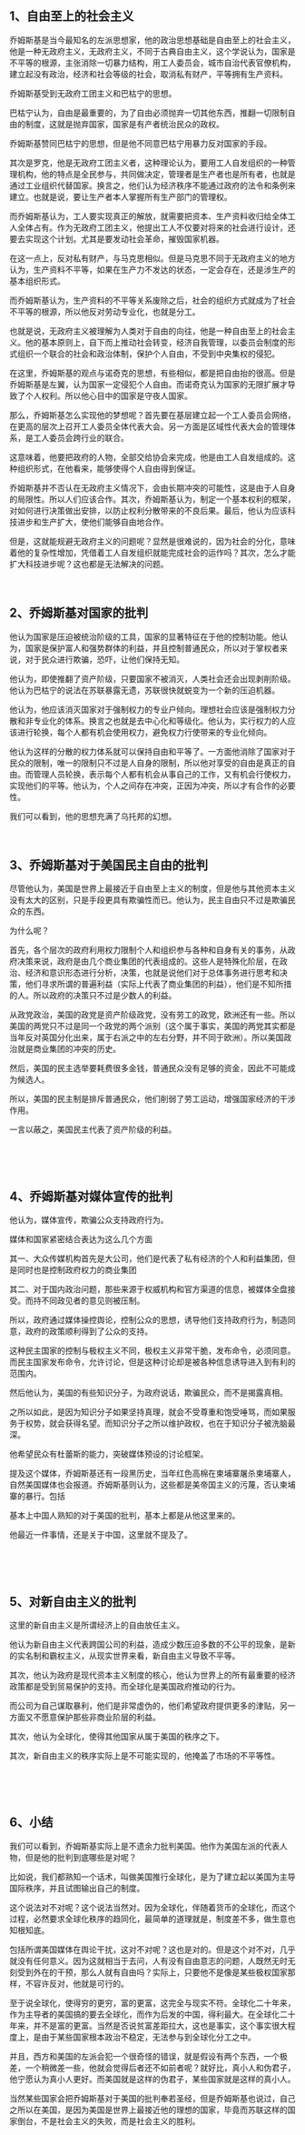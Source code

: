 <h2>1、自由至上的社会主义</h2><p>乔姆斯基是当今最知名的左派思想家，他的政治思想基础是自由至上的社会主义，他是一种无政府主义，无政府主义，不同于古典自由主义，这个学说认为，国家是不平等的根源，主张消除一切暴力结构，用工人委员会，城市自治代表官僚机构，建立起没有政治，经济和社会等级的社会，取消私有财产，平等拥有生产资料。</p><p>乔姆斯基受到无政府工团主义和巴枯宁的思想。</p><p>巴枯宁认为，自由是最重要的，为了自由必须抛弃一切其他东西，推翻一切限制自由的制度，这就是抛弃国家，国家是有产者统治民众的政权。</p><p>乔姆斯基赞同巴枯宁的思想，但是他不同意巴枯宁用暴力反对国家的手段。</p><p>其次是罗克，他是无政府工团主义者，这种理论认为，要用工人自发组织的一种管理机构，他的特点是全民参与，共同做决定，管理者是生产者也是所有者，也就是通过工业组织代替国家。换言之，他们认为经济秩序不能通过政府的法令和条例来建立。也就是说，要让生产者本人掌握所有生产部门的管理权。</p><p>而乔姆斯基认为，工人要实现真正的解放，就需要把资本、生产资料收归给全体工人全体占有。作为无政府工团主义，他提出工人不仅要对将来的社会进行设计，还要去实现这个计划。尤其是要发动社会革命，摧毁国家机器。</p><p>在这一点上，反对私有财产，与马克思相似。但是马克思不同于无政府主义的地方认为，生产资料不平等，如果在生产力不发达的状态，一定会存在，还是涉生产的基本组织形式。</p><p>而乔姆斯基认为，生产资料的不平等关系废除之后，社会的组织方式就成为了社会不平等的根源，所以他反对劳动专业化，也就是分工。</p><p>也就是说，无政府主义被理解为人类对于自由的向往，他是一种自由至上的社会主义。他的基本原则上，自下而上推动社会转变，经济自我管理，以委员会制度的形式组织一个联合的社会和政治体制，保护个人自由，不受到中央集权的侵犯。</p><p>在这里，乔姆斯基的观点与诺奇克的思想，有些相似，都是把自由抬的很高。但是乔姆斯基是左翼，认为国家一定侵犯个人自由。而诺奇克认为国家的无限扩展才导致了个人权利。所以他心目中的国家是守夜人国家。</p><p>那么，乔姆斯基怎么实现他的梦想呢？首先要在基层建立起一个工人委员会网络，在更高的层次上召开工人委员全体代表大会。另一方面是区域性代表大会的管理体系，是工人委员会跨行业的联合。</p><p>这意味着，他要把政府的人物，全部交给协会来完成，他是由工人自发组成的。这种组织形式，在他看来，能够使得个人自由得到保证。</p><p>乔姆斯基并不否认在无政府主义情况下，会由长期冲突的可能性，这是由于人自身的局限性。所以人们应该合作。其次，乔姆斯基认为，制定一个基本权利的框架，对如何进行决策做出安排，以防止权利分散带来的不良后果。最后，他认为应该科技进步和生产扩大，使他们能够自由地合作。</p><p>但是，这就能规避无政府主义的问题呢？显然是很难说的，因为社会的分化，意味着他的复杂性增加，凭借着工人自发组织就能完成社会的运作吗？其次，怎么才能扩大科技进步呢？这也都是无法解决的问题。</p><p><br></p><h2>2、乔姆斯基对国家的批判</h2><p>他认为国家是压迫被统治阶级的工具，国家的显著特征在于他的控制功能。他认为，国家是保护富人和强势群体的利益，并且控制普通民众，所以对于掌权者来说，对于民众进行欺骗，恐吓，让他们保持无知。</p><p>他认为，即使推翻了资产阶级，只要国家不被消灭，人类社会还会出现剥削阶级。他认为巴枯宁的说法在苏联暴露无遗，苏联很快就蜕变为一个新的压迫机器。</p><p>他认为，他应该消灭国家对于强制权力的专业户倾向。理想社会应该是强制权力分散和非专业化的体系。换言之也就是去中心化和等级化。他认为，实行权力的人应该进行轮换，每个人都有机会使用权力，避免权力行使带来的专业化倾向。</p><p>他认为这样的分散的权力体系就可以保持自由和平等了。一方面他消除了国家对于民众的限制，唯一的限制只不过是人自身的限制，所以他对享受的自由是真正的自由。而管理人员轮换，表示每个人都有机会从事自己的工作，又有机会行使权力，实现他们的平等。他认为，个人之间存在冲突，正因为冲突，所以才有合作的必要性。</p><p>我们可以看到，他的思想充满了乌托邦的幻想。</p><p><br></p><h2>3、乔姆斯基对于美国民主自由的批判</h2><p>尽管他认为，美国是世界上最接近于自由至上主义的制度，但是他与其他资本主义没有太大的区别，只是手段更具有欺骗性而已。他认为，民主自由只不过是欺骗民众的东西。</p><p>为什么呢？</p><p>首先，各个层次的政府利用权力限制个人和组织参与各种和自身有关的事务，从政府决策来说，政府是由几个商业集团的代表组成的。这些人是特殊化阶层，在政治、经济和意识形态进行分析，决策，也就是说他们对于总体事务进行思考和决策，他们寻求所谓的普遍利益（实际上代表了商业集团的利益），他们是不知所措的人。所以政府的决策只不过是少数人的利益。</p><p>从政党政治，美国的政党是资产阶级政党，没有劳工的政党，欧洲还有一些。所以美国的两党只不过是同一个政党的两个派别（这个属于事实，美国的两党其实都是当年反对英国分化出来，属于右派之中的左右分野，并不同于欧洲）。所以美国政治就是商业集团的冲突的历史。</p><p>然后，美国的民主选举要耗费很多金钱，普通民众没有足够的资金，因此不可能成为候选人。</p><p>所以，美国的民主制是排斥普通民众，他们削弱了劳工运动，增强国家经济的干涉作用。</p><p>一言以蔽之，美国民主代表了资产阶级的利益。</p><p><br></p><p><br></p><h2>4、乔姆斯基对媒体宣传的批判</h2><p>他认为，媒体宣传，欺骗公众支持政府行为。</p><p>媒体和国家紧密结合表达为这么几个方面</p><p>其一、大众传媒机构首先是大公司，他们是代表了私有经济的个人和利益集团，但是同时也是控制政府权力的商业集团</p><p>其二、对于国内政治问题，那些来源于权威机构和官方渠道的信息，被媒体全盘接受。而持不同政见者的意见则被压制。</p><p>所以，政府通过媒体操控舆论，控制公众的思想，诱导他们支持政府行为，制造同意，政府的政策顺利得到了公众的支持。</p><p>这种民主国家的控制与极权主义不同，极权主义非常干脆，发布命令，必须同意。而民主国家发布命令，允许讨论，但是这种讨论却是被各种信息诱导进入到有利的范围内。</p><p>然后他认为，美国的有些知识分子，为政府说话，欺骗民众，而不是揭露真相。</p><p>之所以如此，是因为知识分子如果坚持真理，就会不受尊重和饱受唾骂，而如果服务于权势，就会获得名望。而知识分子之所以维护政权，也在于知识分子被洗脑最深。</p><p>他希望民众有杜蕾斯的能力，突破媒体预设的讨论框架。</p><p>提及这个媒体，乔姆斯基还有一段黑历史，当年红色高棉在柬埔寨屠杀柬埔寨人，自然美国媒体也会报道。乔姆斯基则认为，这些都是美帝国主义的污蔑，否认柬埔寨的暴行。包括</p><p>基本上中国人熟知的对于美国的批判，基本上都是从他这里来的。</p><p>他最近一件事情，还是关于中国，这里就不提及了。</p><p><br></p><p><br></p><h2>5、对新自由主义的批判</h2><p>这里的新自由主义是所谓经济上的自由放任主义。</p><p>他认为新自由主义代表跨国公司的利益，造成少数压迫多数的不公平的现象，是新的实名制和霸权主义，从现实世界来看，新自由主义导致不平等。</p><p>其次，他认为政府是现代资本主义制度的核心，他认为世界上的所有最重要的经济政策都是受到贸易保护的支持。而全球化是美国政府推动的行为。</p><p>而公司为自己谋取暴利，他们是非常虚伪的，他们希望政府提供更多的津贴，另一方面又不愿意保护那些非商业阶层的利益。</p><p>其次，他认为全球化，使得其他国家从属于美国的秩序之下。</p><p>其次，新自由主义的秩序实际上是不可能实现的，他掩盖了市场的不平等性。</p><p><br></p><p><br></p><h2>6、小结</h2><p>我们可以看到，乔姆斯基实际上是不遗余力批判美国。他作为美国左派的代表人物，但是他的批判到底哪些是对呢？</p><p>比如说，我们都熟知一个话术，叫做美国推行全球化，是为了建立起以美国为主导国际秩序，并且试图输出自己的制度。</p><p>这个说法对不对呢？这个说法当然对。因为全球化，伴随着货币的全球化，而这个过程，必然要求全球化秩序的趋同化，最简单的道理就是，制度差不多，做生意也知根知底。</p><p>包括所谓美国媒体在舆论干扰，这对不对呢？这也是对的。但是这个对不对，几乎就没有任何意义。因为这就相当于去问，人有没有自由意志的问题，人既然无时无刻受到外在的干预，那么人就有自由吗？实际上，只要他不是像是某些极权国家那样，不容许反对，他就是可行的。</p><p>至于说全球化，使得穷的更穷，富的更富，这完全与现实不符。全球化二十年来，作为主导者的美国搞的要去全球化，而作为后发的中国，得利最大。在全球化二十年来，并不是富的更富。当然是否说贫富差距拉大，这也是事实，这个事实很大程度上，是由于某些国家根本政治不稳定，无法参与到全球化分工之中。</p><p>并且，西方和美国的左派会犯一个很奇怪的错误，就是假设有两个东西，一个极差，一个稍微差一些，他就会觉得后者还不如前者呢？就好比，真小人和伪君子，他宁愿认为真小人更好。而美国就是这样的伪君子，某些国家就是这样的真小人。</p><p>当然某些国家会把乔姆斯基对于美国的批判奉若圣经，但是乔姆斯基也说过，自己之所以在美国，是因为美国是世界上最接近他的理想的国家，毕竟而苏联这样的国家倒台，不是社会主义的失败，而是社会主义的胜利。</p><p></p><p></p>
